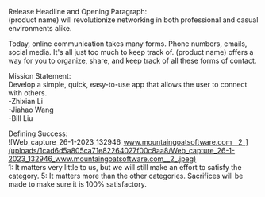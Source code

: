 Release Headline and Opening Paragraph:\
(product name) will revolutionize networking in both professional and casual environments alike.

Today, online communication takes many forms. Phone numbers, emails, social media. It's all just too much to keep track of. (product name) offers a way for you to organize, share, and keep track of all these forms of contact.

Mission Statement:\
Develop a simple, quick, easy-to-use app that allows the user to connect with others. \
-Zhixian Li \
-Jiahao Wang \
-Bill Liu 

Defining Success:\
![Web_capture_26-1-2023_132946_www.mountaingoatsoftware.com__2_](uploads/1cad6d5a805ca71e82264027f00c8aa8/Web_capture_26-1-2023_132946_www.mountaingoatsoftware.com__2_.jpeg) \
1: It matters very little to us, but we will still make an effort to satisfy the category.
5: It matters more than the other categories. Sacrifices will be made to make sure it is 100% satisfactory.